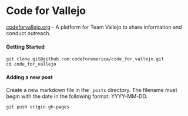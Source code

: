 # Code for Vallejo
[codeforvallejo.org](codeforvallejo.org) - A platform for Team Vallejo to share information and conduct outreach.

#### Getting Started
```
git clone git@github.com:codeforamerica/code_for_vallejo.git
cd code_for_vallejo
```

#### Adding a new post

Create a new markdown file in the `_posts` directory. The filename must begin with the date in the following format: YYYY-MM-DD.

```
git push origin gh-pages
```
